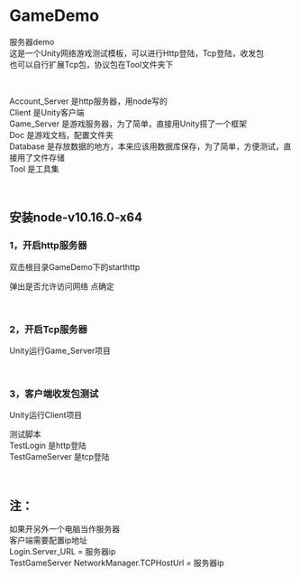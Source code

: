 # GameDemo
服务器demo <br/>
这是一个Unity网络游戏测试模板，可以进行Http登陆，Tcp登陆，收发包 <br/>
也可以自行扩展Tcp包，协议包在Tool文件夹下 <br/>

&emsp;

Account_Server 是http服务器，用node写的 <br/>
Client 是Unity客户端 <br/>
Game_Server 是游戏服务器，为了简单，直接用Unity搭了一个框架 <br/>
Doc 是游戏文档，配置文件夹 <br/>
Database 是存放数据的地方，本来应该用数据库保存，为了简单，方便测试，直接用了文件存储 <br/>
Tool 是工具集 <br/>

&emsp;
&emsp;

## 安装node-v10.16.0-x64

### 1，开启http服务器
双击根目录GameDemo下的starthttp

弹出是否允许访问网络
点确定

&emsp;

### 2，开启Tcp服务器
Unity运行Game_Server项目

&emsp;

### 3，客户端收发包测试
Unity运行Client项目

测试脚本 <br/>
TestLogin 是http登陆 <br/>
TestGameServer 是tcp登陆

&emsp;

## 注：
如果开另外一个电脑当作服务器 <br/>
客户端需要配置ip地址 <br/>
Login.Server_URL = 服务器ip <br/>
TestGameServer NetworkManager.TCPHostUrl = 服务器ip
